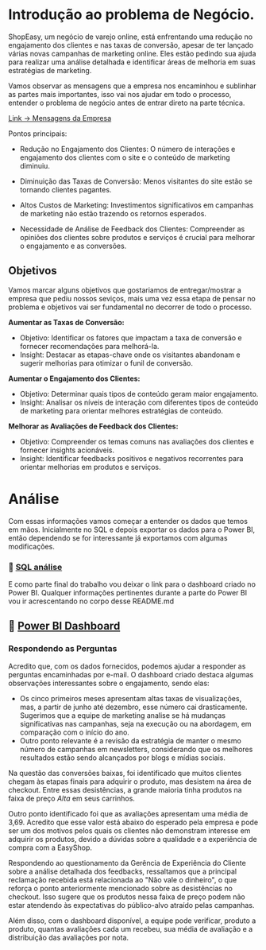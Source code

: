 # Introdução ao problema de Negócio.

ShopEasy, um negócio de varejo online, está enfrentando uma redução no engajamento dos clientes e nas taxas de conversão, apesar de ter lançado várias novas campanhas de marketing online. Eles estão pedindo sua ajuda para realizar uma análise detalhada e identificar áreas de melhoria em suas estratégias de marketing.

Vamos observar as mensagens que a empresa nos encaminhou e sublinhar as partes mais importantes, isso vai nos ajudar em todo o processo, entender o problema de negócio antes de entrar direto na parte técnica.

[Link -> Mensagens da Empresa](/Emails.md)

Pontos principais:

- Redução no Engajamento dos Clientes: O número de interações e engajamento dos clientes com o site e o conteúdo de marketing diminuiu.

- Diminuição das Taxas de Conversão: Menos visitantes do site estão se tornando clientes pagantes.

- Altos Custos de Marketing: Investimentos significativos em campanhas de marketing não estão trazendo os retornos esperados.

- Necessidade de Análise de Feedback dos Clientes: Compreender as opiniões dos clientes sobre produtos e serviços é crucial para melhorar o engajamento e as conversões.

## Objetivos

Vamos marcar alguns objetivos que gostariamos de entregar/mostrar a empresa que pediu nossos seviços, mais uma vez essa etapa de pensar no problema e objetivos vai ser fundamental no decorrer de todo o processo.

**Aumentar as Taxas de Conversão:**

- Objetivo: Identificar os fatores que impactam a taxa de conversão e fornecer recomendações para melhorá-la.
- Insight: Destacar as etapas-chave onde os visitantes abandonam e sugerir melhorias para otimizar o funil de conversão.

**Aumentar o Engajamento dos Clientes:**

- Objetivo: Determinar quais tipos de conteúdo geram maior engajamento.
- Insight: Analisar os níveis de interação com diferentes tipos de conteúdo de marketing para orientar melhores estratégias de conteúdo.

**Melhorar as Avaliações de Feedback dos Clientes:**

- Objetivo: Compreender os temas comuns nas avaliações dos clientes e fornecer insights acionáveis.
- Insight: Identificar feedbacks positivos e negativos recorrentes para orientar melhorias em produtos e serviços.

# Análise

Com essas informações vamos começar a entender os dados que temos em mãos. Inicialmente no SQL e depois exportar os dados para o Power BI, então dependendo se for interessante já exportamos com algumas modificações.

### :mag_right: [SQL análise](/sql.md)

E como parte final do trabalho vou deixar o link para o dashboard criado no Power BI. Qualquer informações pertinentes durante a parte do Power BI vou ir acrescentando no corpo desse README.md

## :mag_right: [Power BI Dashboard](https://app.powerbi.com/view?r=eyJrIjoiZmEzMGQzNGUtNWU4ZC00MjNjLWFlYzUtYjgxMzA0Zjc3OGQ5IiwidCI6ImU3ODllZDJmLWQ3YTUtNDJlMy1iODllLWJlOGE4YjJjZTY5YSJ9)

### Respondendo as Perguntas

Acredito que, com os dados fornecidos, podemos ajudar a responder as perguntas encaminhadas por e-mail. O dashboard criado destaca algumas observações interessantes sobre o engajamento, sendo elas:

- Os cinco primeiros meses apresentam altas taxas de visualizações, mas, a partir de junho até dezembro, esse número cai drasticamente. Sugerimos que a equipe de marketing analise se há mudanças significativas nas campanhas, seja na execução ou na abordagem, em comparação com o início do ano.
- Outro ponto relevante é a revisão da estratégia de manter o mesmo número de campanhas em newsletters, considerando que os melhores resultados estão sendo alcançados por blogs e mídias sociais.

Na questão das conversões baixas, foi identificado que muitos clientes chegam às etapas finais para adquirir o produto, mas desistem na área de checkout. Entre essas desistências, a grande maioria tinha produtos na faixa de preço _Alta_ em seus carrinhos.

Outro ponto identificado foi que as avaliações apresentam uma média de 3,69. Acredito que esse valor está abaixo do esperado pela empresa e pode ser um dos motivos pelos quais os clientes não demonstram interesse em adquirir os produtos, devido a dúvidas sobre a qualidade e a experiência de compra com a EasyShop.

Respondendo ao questionamento da Gerência de Experiência do Cliente sobre a análise detalhada dos feedbacks, ressaltamos que a principal reclamação recebida está relacionada ao "Não vale o dinheiro", o que reforça o ponto anteriormente mencionado sobre as desistências no checkout. Isso sugere que os produtos nessa faixa de preço podem não estar atendendo às expectativas do público-alvo atraído pelas campanhas.

Além disso, com o dashboard disponível, a equipe pode verificar, produto a produto, quantas avaliações cada um recebeu, sua média de avaliação e a distribuição das avaliações por nota.

